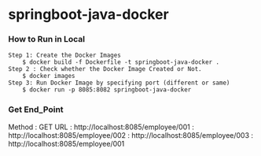 # springboot-java-docker

### How to Run in Local
````$xslt
Step 1: Create the Docker Images
    $ docker build -f Dockerfile -t springboot-java-docker .
Step 2 : Check whether the Docker Image Created or Not.
    $ docker images
Step 3: Run Docker Image by specifying port (different or same)
    $ docker run -p 8085:8082 springboot-java-docker
````

### Get End_Point
Method : GET 
URL : http://localhost:8085/employee/001
    : http://localhost:8085/employee/002
    : http://localhost:8085/employee/003
    : http://localhost:8085/employee/001


